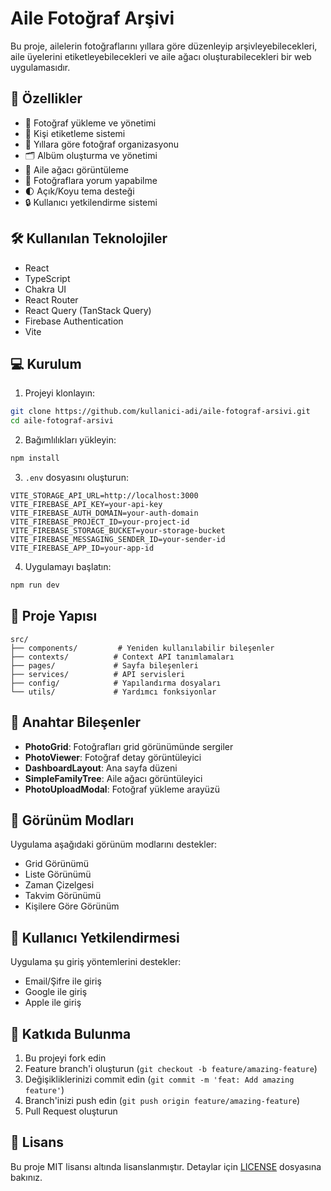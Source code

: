 # Aile Fotoğraf Arşivi

Bu proje, ailelerin fotoğraflarını yıllara göre düzenleyip arşivleyebilecekleri, aile üyelerini etiketleyebilecekleri ve aile ağacı oluşturabilecekleri bir web uygulamasıdır.

## 🚀 Özellikler

- 📸 Fotoğraf yükleme ve yönetimi
- 👥 Kişi etiketleme sistemi
- 📅 Yıllara göre fotoğraf organizasyonu
- 🗂️ Albüm oluşturma ve yönetimi
- 🌳 Aile ağacı görüntüleme
- 💬 Fotoğraflara yorum yapabilme
- 🌓 Açık/Koyu tema desteği
- 🔒 Kullanıcı yetkilendirme sistemi

## 🛠️ Kullanılan Teknolojiler

- React
- TypeScript
- Chakra UI
- React Router
- React Query (TanStack Query)
- Firebase Authentication
- Vite

## 💻 Kurulum

1. Projeyi klonlayın:
```bash
git clone https://github.com/kullanici-adi/aile-fotograf-arsivi.git
cd aile-fotograf-arsivi
```

2. Bağımlılıkları yükleyin:
```bash
npm install
```

3. `.env` dosyasını oluşturun:
```env
VITE_STORAGE_API_URL=http://localhost:3000
VITE_FIREBASE_API_KEY=your-api-key
VITE_FIREBASE_AUTH_DOMAIN=your-auth-domain
VITE_FIREBASE_PROJECT_ID=your-project-id
VITE_FIREBASE_STORAGE_BUCKET=your-storage-bucket
VITE_FIREBASE_MESSAGING_SENDER_ID=your-sender-id
VITE_FIREBASE_APP_ID=your-app-id
```

4. Uygulamayı başlatın:
```bash
npm run dev
```

## 📁 Proje Yapısı

```
src/
├── components/         # Yeniden kullanılabilir bileşenler
├── contexts/          # Context API tanımlamaları
├── pages/             # Sayfa bileşenleri
├── services/          # API servisleri
├── config/            # Yapılandırma dosyaları
└── utils/             # Yardımcı fonksiyonlar
```

## 🔑 Anahtar Bileşenler

- **PhotoGrid**: Fotoğrafları grid görünümünde sergiler
- **PhotoViewer**: Fotoğraf detay görüntüleyici
- **DashboardLayout**: Ana sayfa düzeni
- **SimpleFamilyTree**: Aile ağacı görüntüleyici
- **PhotoUploadModal**: Fotoğraf yükleme arayüzü

## 📱 Görünüm Modları

Uygulama aşağıdaki görünüm modlarını destekler:
- Grid Görünümü
- Liste Görünümü
- Zaman Çizelgesi
- Takvim Görünümü
- Kişilere Göre Görünüm

## 🔐 Kullanıcı Yetkilendirmesi

Uygulama şu giriş yöntemlerini destekler:
- Email/Şifre ile giriş
- Google ile giriş
- Apple ile giriş

## 🤝 Katkıda Bulunma

1. Bu projeyi fork edin
2. Feature branch'i oluşturun (`git checkout -b feature/amazing-feature`)
3. Değişikliklerinizi commit edin (`git commit -m 'feat: Add amazing feature'`)
4. Branch'inizi push edin (`git push origin feature/amazing-feature`)
5. Pull Request oluşturun

## 📄 Lisans

Bu proje MIT lisansı altında lisanslanmıştır. Detaylar için [LICENSE](LICENSE) dosyasına bakınız.
